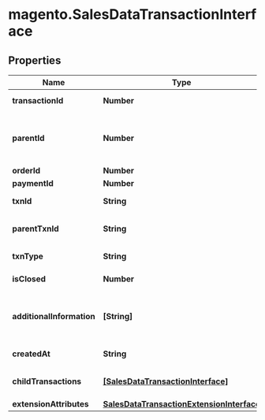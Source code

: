 # magento.SalesDataTransactionInterface

## Properties
Name | Type | Description | Notes
------------ | ------------- | ------------- | -------------
**transactionId** | **Number** | Transaction ID. | 
**parentId** | **Number** | The parent ID for the transaction. Otherwise, null. | [optional] 
**orderId** | **Number** | Order ID. | 
**paymentId** | **Number** | Payment ID. | 
**txnId** | **String** | Transaction business ID. | 
**parentTxnId** | **String** | Parent transaction business ID. | 
**txnType** | **String** | Transaction type. | 
**isClosed** | **Number** | Is-closed flag value. | 
**additionalInformation** | **[String]** | Array of additional information. Otherwise, null. | [optional] 
**createdAt** | **String** | Created-at timestamp. | 
**childTransactions** | [**[SalesDataTransactionInterface]**](SalesDataTransactionInterface.md) | Array of child transactions. | 
**extensionAttributes** | [**SalesDataTransactionExtensionInterface**](SalesDataTransactionExtensionInterface.md) |  | [optional] 


